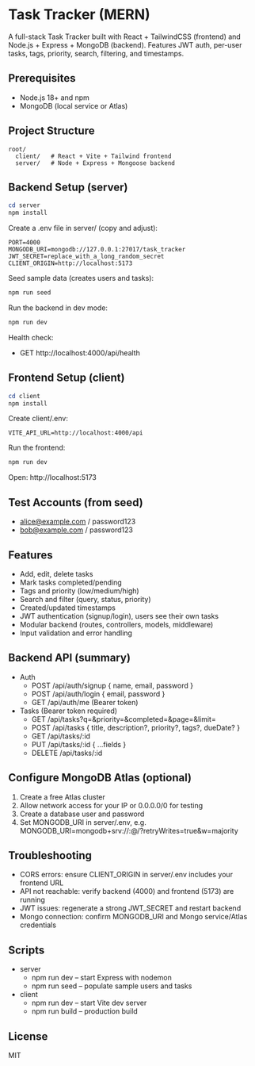 # Task Tracker (MERN)

A full-stack Task Tracker built with React + TailwindCSS (frontend) and Node.js + Express + MongoDB (backend). Features JWT auth, per-user tasks, tags, priority, search, filtering, and timestamps.

## Prerequisites
- Node.js 18+ and npm
- MongoDB (local service or Atlas)

## Project Structure
```
root/
  client/   # React + Vite + Tailwind frontend
  server/   # Node + Express + Mongoose backend
```

## Backend Setup (server)
```powershell
cd server
npm install
```

Create a .env file in server/ (copy and adjust):
```
PORT=4000
MONGODB_URI=mongodb://127.0.0.1:27017/task_tracker
JWT_SECRET=replace_with_a_long_random_secret
CLIENT_ORIGIN=http://localhost:5173
```

Seed sample data (creates users and tasks):
```powershell
npm run seed
```

Run the backend in dev mode:
```powershell
npm run dev
```

Health check:
- GET http://localhost:4000/api/health

## Frontend Setup (client)
```powershell
cd client
npm install
```

Create client/.env:
```
VITE_API_URL=http://localhost:4000/api
```

Run the frontend:
```powershell
npm run dev
```

Open: http://localhost:5173

## Test Accounts (from seed)
- alice@example.com / password123
- bob@example.com / password123

## Features
- Add, edit, delete tasks
- Mark tasks completed/pending
- Tags and priority (low/medium/high)
- Search and filter (query, status, priority)
- Created/updated timestamps
- JWT authentication (signup/login), users see their own tasks
- Modular backend (routes, controllers, models, middleware)
- Input validation and error handling

## Backend API (summary)
- Auth
  - POST /api/auth/signup { name, email, password }
  - POST /api/auth/login { email, password }
  - GET /api/auth/me (Bearer token)
- Tasks (Bearer token required)
  - GET /api/tasks?q=&priority=&completed=&page=&limit=
  - POST /api/tasks { title, description?, priority?, tags?, dueDate? }
  - GET /api/tasks/:id
  - PUT /api/tasks/:id { ...fields }
  - DELETE /api/tasks/:id

## Configure MongoDB Atlas (optional)
1. Create a free Atlas cluster
2. Allow network access for your IP or 0.0.0.0/0 for testing
3. Create a database user and password
4. Set MONGODB_URI in server/.env, e.g.
   MONGODB_URI=mongodb+srv://<username>:<password>@<cluster>/<db>?retryWrites=true&w=majority

## Troubleshooting
- CORS errors: ensure CLIENT_ORIGIN in server/.env includes your frontend URL
- API not reachable: verify backend (4000) and frontend (5173) are running
- JWT issues: regenerate a strong JWT_SECRET and restart backend
- Mongo connection: confirm MONGODB_URI and Mongo service/Atlas credentials

## Scripts
- server
  - npm run dev – start Express with nodemon
  - npm run seed – populate sample users and tasks
- client
  - npm run dev – start Vite dev server
  - npm run build – production build

## License
MIT
